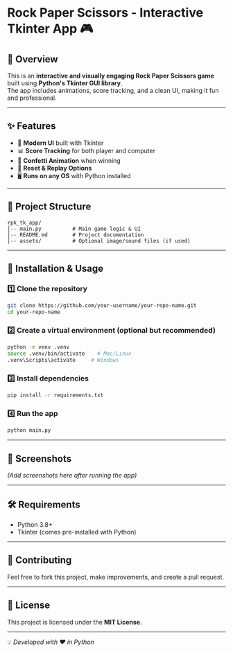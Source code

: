 
# Rock Paper Scissors - Interactive Tkinter App 🎮

## 📌 Overview
This is an **interactive and visually engaging Rock Paper Scissors game** built using **Python's Tkinter GUI library**.  
The app includes animations, score tracking, and a clean UI, making it fun and professional.

---

## ✨ Features
- 🎨 **Modern UI** built with Tkinter
- 📊 **Score Tracking** for both player and computer
- 🎉 **Confetti Animation** when winning
- 🔄 **Reset & Replay Options**
- 🖥 **Runs on any OS** with Python installed

---

## 📂 Project Structure
```
rpk_tk_app/
│-- main.py          # Main game logic & UI
│-- README.md        # Project documentation
│-- assets/          # Optional image/sound files (if used)
```

---

## 🚀 Installation & Usage
### 1️⃣ Clone the repository
```bash
git clone https://github.com/your-username/your-repo-name.git
cd your-repo-name
```

### 2️⃣ Create a virtual environment (optional but recommended)
```bash
python -m venv .venv
source .venv/bin/activate    # Mac/Linux
.venv\Scripts\activate     # Windows
```

### 3️⃣ Install dependencies
```bash
pip install -r requirements.txt
```

### 4️⃣ Run the app
```bash
python main.py
```

---

## 📸 Screenshots
*(Add screenshots here after running the app)*

---

## 🛠 Requirements
- Python 3.8+
- Tkinter (comes pre-installed with Python)

---

## 🤝 Contributing
Feel free to fork this project, make improvements, and create a pull request.

---

## 📜 License
This project is licensed under the **MIT License**.

---

💡 *Developed with ❤️ in Python*
